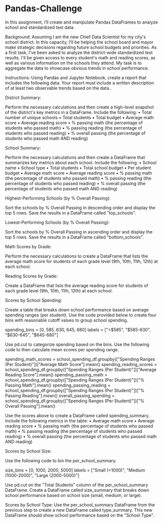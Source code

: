 # Pandas-Challenge

In this assignment, I’ll create and manipulate Pandas DataFrames to analyze school and standardized test data.

Background:
Assuming I am the new Chief Data Scientist for my city's school district. In this capacity, I'll be helping the school board and mayor make strategic decisions regarding future school budgets and priorities.
As a first task, I've been asked to analyze the district-wide standardized test results. I'll be given access to every student's math and reading scores, as well as various information on the schools they attend. My task is to aggregate the data to showcase obvious trends in school performance.



Instructions:
Using Pandas and Jupyter Notebook, create a report that includes the following data. Your report must include a written description of at least two observable trends based on the data..



District Summary:

Perform the necessary calculations and then create a high-level snapshot of the district's key metrics in a DataFrame.
Include the following:
•	Total number of unique schools
•	Total students
•	Total budget
•	Average math score
•	Average reading score
•	% passing math (the percentage of students who passed math)
•	% passing reading (the percentage of students who passed reading)
•	% overall passing (the percentage of students who passed math AND reading)



School Summary:

Perform the necessary calculations and then create a DataFrame that summarizes key metrics about each school.
Include the following:
•	School name
•	School type
•	Total students
•	Total school budget
•	Per student budget
•	Average math score
•	Average reading score
•	% passing math (the percentage of students who passed math)
•	% passing reading (the percentage of students who passed reading)
•	% overall passing (the percentage of students who passed math AND reading)


Highest-Performing Schools (by % Overall Passing):

Sort the schools by % Overall Passing in descending order and display the top 5 rows.
Save the results in a DataFrame called "top_schools".



Lowest-Performing Schools (by % Overall Passing):

Sort the schools by % Overall Passing in ascending order and display the top 5 rows.
Save the results in a DataFrame called "bottom_schools".



Math Scores by Grade:

Perform the necessary calculations to create a DataFrame that lists the average math score for students of each grade level (9th, 10th, 11th, 12th) at each school.



Reading Scores by Grade:

Create a DataFrame that lists the average reading score for students of each grade level (9th, 10th, 11th, 12th) at each school.



Scores by School Spending:

Create a table that breaks down school performance based on average spending ranges (per student).
Use the code provided below to create four bins with reasonable cutoff values to group school spending.

spending_bins = [0, 585, 630, 645, 680]
labels = ["<$585", "$585-630", "$630-645", "$645-680"]


Use pd.cut to categorize spending based on the bins.
Use the following code to then calculate mean scores per spending range.

spending_math_scores = school_spending_df.groupby(["Spending Ranges (Per Student)"])["Average Math Score"].mean()
spending_reading_scores = school_spending_df.groupby(["Spending Ranges (Per Student)"])["Average Reading Score"].mean()
spending_passing_math = school_spending_df.groupby(["Spending Ranges (Per Student)"])["% Passing Math"].mean()
spending_passing_reading = school_spending_df.groupby(["Spending Ranges (Per Student)"])["% Passing Reading"].mean()
overall_passing_spending = school_spending_df.groupby(["Spending Ranges (Per Student)"])["% Overall Passing"].mean()


Use the scores above to create a DataFrame called spending_summary.
Include the following metrics in the table:
•	Average math score
•	Average reading score
•	% passing math (the percentage of students who passed math)
•	% passing reading (the percentage of students who passed reading)
•	% overall passing (the percentage of students who passed math AND reading)



Scores by School Size:

Use the following code to bin the per_school_summary.

size_bins = [0, 1000, 2000, 5000]
labels = ["Small (<1000)", "Medium (1000-2000)", "Large (2000-5000)"]

Use pd.cut on the "Total Students" column of the per_school_summary DataFrame.
Create a DataFrame called size_summary that breaks down school performance based on school size (small, medium, or large).



Scores by School Type:
Use the per_school_summary DataFrame from the previous step to create a new DataFrame called type_summary.
This new DataFrame should show school performance based on the "School Type".


